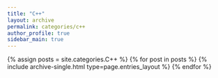 ```yaml
---
title: "C++"
layout: archive
permalink: categories/c++
author_profile: true
sidebar_main: true
---
```


{% assign posts = site.categories.C++ %}
{% for post in posts %} {% include archive-single.html type=page.entries_layout %} {% endfor %}